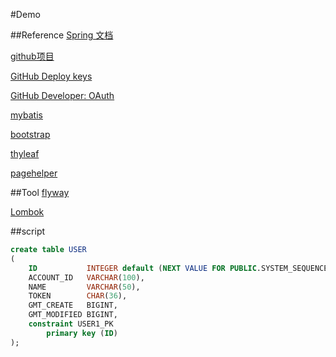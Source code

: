 #Demo

##Reference
[Spring 文档](https://spring.io/guides)

[github项目](https://github.com/wangyt68/forum)

[GitHub Deploy keys](https://developer.github.com/v3/guides/managing-deploy-keys/#deploy-keys)

[GitHub Developer: OAuth](https://developer.github.com/apps/)

[mybatis](http://www.mybatis.org/spring-boot-starter/mybatis-spring-boot-autoconfigure/)

[bootstrap](http://v3.bootcss.com/)

[thyleaf](https://www.thymeleaf.org/)

[pagehelper](https://pagehelper.github.io/)

##Tool
[flyway](https://flaywaydb.org)

[Lombok](https://projectlombok.org/)

##script
```sql
create table USER
(
    ID           INTEGER default (NEXT VALUE FOR PUBLIC.SYSTEM_SEQUENCE_9F2E7FD4_E121_4DE8_8F66_1D23B1C6E834) auto_increment,
    ACCOUNT_ID   VARCHAR(100),
    NAME         VARCHAR(50),
    TOKEN        CHAR(36),
    GMT_CREATE   BIGINT,
    GMT_MODIFIED BIGINT,
    constraint USER1_PK
        primary key (ID)
);
```